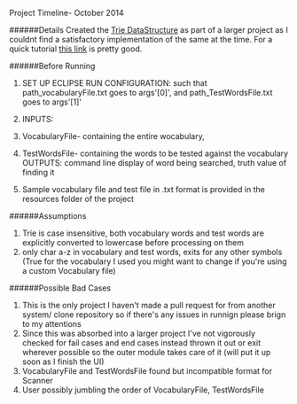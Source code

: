 Project Timeline- October 2014

######Details
Created the [Trie DataStructure](http://en.wikipedia.org/wiki/Trie) as part of a larger project as I couldnt find a satisfactory implementation of the same at the time. For a quick tutorial [this link](http://www.toptal.com/java/the-trie-a-neglected-data-structure) is pretty good.

######Before Running
1. SET UP ECLIPSE RUN CONFIGURATION: such that path_vocabularyFile.txt goes to args'[0]', and path_TestWordsFile.txt goes to args'[1]'

2. INPUTS: 
  1. VocabularyFile- containing the entire wocabulary, 
  2. TestWordsFile- containing the words to be tested against the vocabulary
  OUTPUTS: command line display of word being searched, truth value of finding it
  
3. Sample vocabulary file and test file in .txt format is provided in the resources folder of the project


######Assumptions
1. Trie is case insensitive, both vocabulary words and test words are explicitly converted to lowercase before processing on them
2. only char a-z in vocabulary and test words, exits for any other symbols (True for the vocabulary I used you might want to change if you're using a custom Vocabulary file)

######Possible Bad Cases
1. This is the only project I haven't made a pull request for from another system/ clone repository so if there's any issues in runnign please brign to my attentions
2. Since this was absorbed into a larger project I've not vigorously checked for fail cases and end cases instead thrown it out or exit wherever possible so the outer module takes care of it (will put it up soon as I finish the UI)
3. VocabularyFile and TestWordsFile found but incompatible format for Scanner
4. User possibly jumbling the order of VocabularyFile, TestWordsFile




